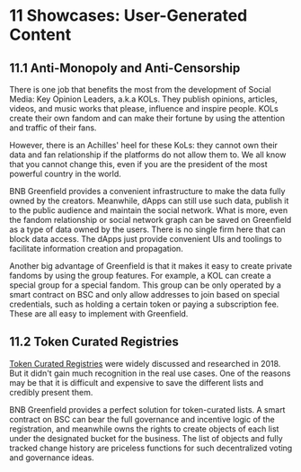 # 11 Showcases: User-Generated Content

## 11.1 Anti-Monopoly and Anti-Censorship

There is one job that benefits the most from the development of Social
Media: Key Opinion Leaders, a.k.a KOLs. They publish opinions, articles,
videos, and music works that please, influence and inspire people. KOLs
create their own fandom and can make their fortune by using the
attention and traffic of their fans.

However, there is an Achilles' heel for these KoLs: they cannot own
their data and fan relationship if the platforms do not allow them to.
We all know that you cannot change this, even if you are the president
of the most powerful country in the world.

BNB Greenfield provides a convenient infrastructure to make the data
fully owned by the creators. Meanwhile, dApps can still use such data,
publish it to the public audience and maintain the social network. What
is more, even the fandom relationship or social network graph can be
saved on Greenfield as a type of data owned by the users. There is no
single firm here that can block data access. The dApps just provide
convenient UIs and toolings to facilitate information creation and
propagation.

Another big advantage of Greenfield is that it makes it easy to create
private fandoms by using the group features. For example, a KOL can
create a special group for a special fandom. This group can be only
operated by a smart contract on BSC and only allow addresses to join
based on special credentials, such as holding a certain token or paying
a subscription fee. These are all easy to implement with Greenfield.

## 11.2 Token Curated Registries

[Token Curated
Registries](https://hackernoon.com/what-are-token-curated-registries-and-decentralized-lists-d33fa42ba167)
were widely discussed and researched in 2018. But it didn't gain much
recognition in the real use cases. One of the reasons may be that it is
difficult and expensive to save the different lists and credibly present
them.

BNB Greenfield provides a perfect solution for token-curated lists. A
smart contract on BSC can bear the full governance and incentive logic
of the registration, and meanwhile owns the rights to create objects of
each list under the designated bucket for the business. The list of
objects and fully tracked change history are priceless functions for
such decentralized voting and governance ideas.

